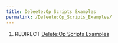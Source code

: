 ```yaml
---
title: Deleete:Op Scripts Examples
permalink: /Deleete:Op_Scripts_Examples/
---
```


1.  REDIRECT [Delete:Op Scripts Examples](/Delete:Op_Scripts_Examples "wikilink")
